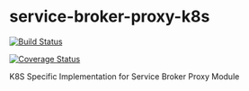 # service-broker-proxy-k8s

[![Build Status](https://travis-ci.org/Peripli/service-broker-proxy-k8s.svg?branch=master)](https://travis-ci.org/Peripli/service-broker-proxy-k8s)

[![Coverage Status](https://coveralls.io/repos/github/Peripli/service-broker-proxy-k8s/badge.svg)](https://coveralls.io/github/Peripli/service-broker-proxy-k8s)

K8S Specific Implementation for Service Broker Proxy Module
